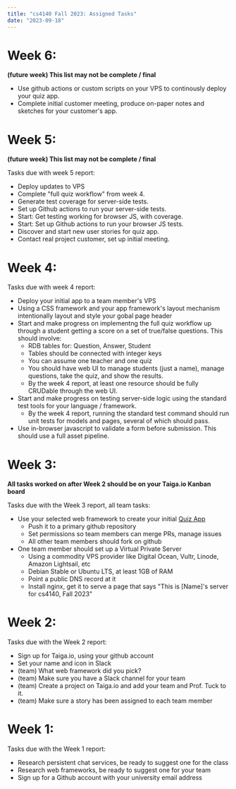 ```yaml
---
title: "cs4140 Fall 2023: Assigned Tasks"
date: "2023-09-18"
---
```


# Week 6:

**(future week) This list may not be complete / final**

 - Use github actions or custom scripts on your VPS to
   continously deploy your quiz app.
 - Complete initial customer meeting, produce on-paper notes and sketches
   for your customer's app.

# Week 5:

**(future week) This list may not be complete / final**

Tasks due with week 5 report:

 - Deploy updates to VPS
 - Complete "full quiz workflow" from week 4.
 - Generate test coverage for server-side tests.
 - Set up Github actions to run your server-side tests.
 - Start: Get testing working for browser JS, with coverage.
 - Start: Set up Github actions to run your browser JS tests.
 - Discover and start new user stories for quiz app.
 - Contact real project customer, set up initial meeting.

# Week 4:

Tasks due with week 4 report:

 - Deploy your initial app to a team member's VPS
 - Using a CSS framework and your app framework's layout mechanism
   intentionally layout and style your gobal page header
 - Start and make progress on implementng the full quiz workflow up
   through a student getting a score on a set of true/false questions.
   This should involve:
    - RDB tables for: Question, Answer, Student 
    - Tables should be connected with integer keys
    - You can assume one teacher and one quiz
    - You should have web UI to manage students (just a name),
      manage questions, take the quiz, and show the results.
    - By the week 4 report, at least one resource should be fully
      CRUDable through the web UI.
 - Start and make progress on testing server-side logic using the
   standard test tools for your language / framework.
    - By the week 4 report, running the standard test command should
      run unit tests for models and pages, several of which should pass.
 - Use in-browser javascript to validate a form before submission.
   This should use a full asset pipeline.

# Week 3:

**All tasks worked on after Week 2 should be on your Taiga.io Kanban board**

Tasks due with the Week 3 report, all team tasks:

 - Use your selected web framework to create your initial 
   [Quiz App](../quiz-app)
   - Push it to a primary github repository
   - Set permissions so team members can merge PRs, manage issues
   - All other team members should fork on github
 - One team member should set up a Virtual Private Server
   - Using a commodity VPS provider like Digital Ocean, Vultr,
     Linode, Amazon Lightsail, etc
   - Debian Stable or Ubuntu LTS, at least 1GB of RAM
   - Point a public DNS record at it
   - Install nginx, get it to serve a page that says
     "This is [Name]'s server for cs4140, Fall 2023"

# Week 2:

Tasks due with the Week 2 report:

 - Sign up for Taiga.io, using your github account
 - Set your name and icon in Slack
 - (team) What web framework did you pick?
 - (team) Make sure you have a Slack channel for your team
 - (team) Create a project on Taiga.io and add your team and Prof.
   Tuck to it.
 - (team) Make sure a story has been assigned to each team member

# Week 1:

Tasks due with the Week 1 report:

 - Research persistent chat services, be ready to suggest one for the class
 - Research web frameworks, be ready to suggest one for your team
 - Sign up for a Github account with your university email address
